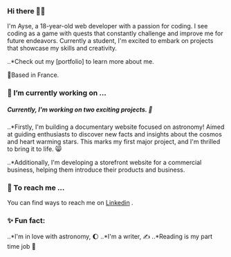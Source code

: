 ### Hi there 👋🏽

I'm Ayse, a 18-year-old web developer with a passion for coding. I see coding as a game with quests that constantly challenge and improve me for future endeavors. Currently a student, I'm excited to embark on projects that showcase my skills and creativity. 

..*Check out my [portfolio] to learn more about me.

📍Based in France.
### 🔭 I’m currently working on ...

##### Currently, I'm working on two exciting projects. 🌠
..*Firstly, I'm building a documentary website focused on astronomy! Aimed at guiding enthusiasts to discover new facts and insights about the cosmos and heart warming stars. This marks my first major project, and I'm thrilled to bring it to life. 😸

..*Additionally, I'm developing a storefront website for a commercial business, helping them introduce their products and business.

### 📮 To reach me ...
You can find ways to reach me on [Linkedin](https://www.linkedin.com/in/ayse-onal-7b21622aa/) .

### ✨ Fun fact: 
..*I'm in love with astronomy, 🌔
..*I'm a writer, ✍️
..*Reading is my part time job 🔖
